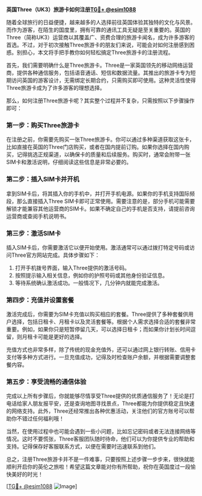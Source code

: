 **英国Three（UK3）旅游卡如何注册[TG💪+ @esim1088](https://t.me/s/esim1088)**

随着全球旅行的日益便捷，越来越多的人选择前往英国体验其独特的文化与风景。而作为游客，在陌生的国度里，拥有可靠的通讯工具无疑是至关重要的。英国的Three（简称UK3）运营商以其覆盖广、资费合理的旅游卡闻名，成为许多游客的首选。不过，对于初次接触Three旅游卡的朋友们来说，可能会对如何注册感到困惑。别担心，本文将手把手教你如何轻松搞定Three旅游卡的注册流程。

首先，我们需要明确什么是Three旅游卡。Three是一家英国领先的移动网络运营商，提供各种通信服务，包括语音通话、短信和数据流量。其推出的旅游卡专为短期访问英国的游客设计，无需绑定长期合约，只需购买即可使用。这种灵活性使得Three旅游卡成为了许多游客的理想选择。

那么，如何注册Three旅游卡呢？其实整个过程并不复杂，只需按照以下步骤操作即可：

### 第一步：购买Three旅游卡
在注册之前，你需要先购买一张Three旅游卡。你可以通过多种渠道获取这张卡，比如直接在英国的Three门店购买，或者在国内提前订购。如果你选择在国内购买，记得挑选正规渠道，以确保卡的质量和后续服务。购买时，通常会附带一张SIM卡和激活说明，仔细阅读这些信息是非常必要的。

### 第二步：插入SIM卡并开机
拿到SIM卡后，将其插入你的手机中，并打开手机电源。如果你的手机支持国际频段，那么直接插入Three SIM卡即可正常使用。需要注意的是，部分手机可能需要解锁才能兼容其他运营商的SIM卡。如果不确定自己的手机是否支持，请提前咨询运营商或查阅手机说明书。

### 第三步：激活SIM卡
插入SIM卡后，你需要激活它以便开始使用。激活通常可以通过拨打特定号码或访问Three官方网站完成。具体步骤如下：
1. 打开手机拨号界面，输入Three提供的激活号码。
2. 按照提示输入相关信息，例如你的护照号码或其他身份验证信息。
3. 等待系统确认激活成功。一般情况下，几分钟内就能完成激活。

### 第四步：充值并设置套餐
激活完成后，你需要为SIM卡充值以购买相应的套餐。Three提供了多种套餐供用户选择，包括日租卡、月租卡以及灵活套餐等。根据个人需求选择合适的套餐非常重要。例如，如果你只是短暂停留几天，可以选择日租卡；而如果你计划长时间逗留，则月租卡可能是更好的选择。

充值方式也非常多样，除了传统的现金充值外，还可以通过网上银行转账、信用卡支付等多种方式进行。一旦充值成功，记得及时检查账户余额，并根据需要调整套餐内容。

### 第五步：享受流畅的通信体验
完成以上所有步骤后，你就能够尽情享受Three提供的优质通信服务了！无论是打电话给家人朋友报平安，还是查询地图寻找景点，Three都能为你提供稳定且快速的网络支持。此外，Three还经常推出各种优惠活动，关注他们的官方账号可以帮助你不错过任何福利哦！

当然，在使用过程中也可能会遇到一些小问题，比如忘记密码或者无法连接网络等情况。这时不要慌张，Three客服团队随时待命，他们可以为你提供专业的帮助和支持。记得保存好客服联系方式，以便在需要时迅速联系到他们。

总之，注册Three旅游卡并不是一件难事，只要按照上述步骤一步步来，很快就能顺利开启你的英伦之旅啦！希望这篇文章能对你有所帮助，祝你在英国度过一段愉快美好的时光！

[[TG💪+ @esim1088](https://t.me/s/esim1088) ![Image](https://i.postimg.cc/4NQfJmqS/Snipaste-2025-05-13-00-14-12.png)]